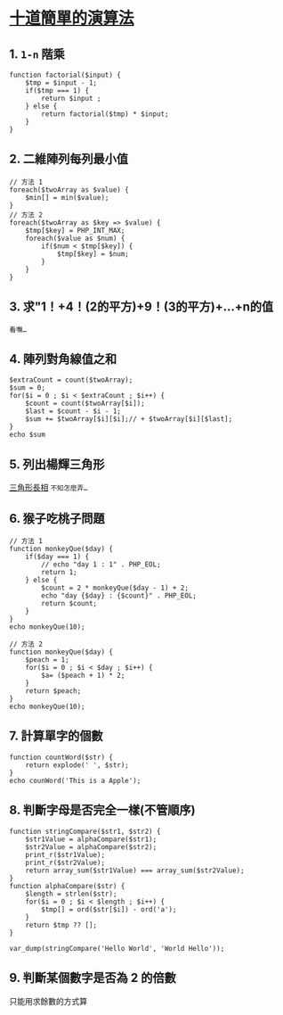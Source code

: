 # [十道簡單的演算法](https://segmentfault.com/a/1190000014082596)
## 1. `1-n` 階乘
``` 
function factorial($input) {
    $tmp = $input - 1;
    if($tmp === 1) {
        return $input ;
    } else {
        return factorial($tmp) * $input;
    }
}
```
## 2. 二維陣列每列最小值
```
// 方法 1
foreach($twoArray as $value) {
    $min[] = min($value);
}
// 方法 2
foreach($twoArray as $key => $value) {
    $tmp[$key] = PHP_INT_MAX;
    foreach($value as $num) {
        if($num < $tmp[$key]) {
            $tmp[$key] = $num;
        }
    }
}
```
## 3. 求"1！+4！(2的平方)+9！(3的平方)+...+n的值
`看嘸…`
## 4. 陣列對角線值之和
```
$extraCount = count($twoArray);
$sum = 0;
for($i = 0 ; $i < $extraCount ; $i++) {
    $count = count($twoArray[$i]);
    $last = $count - $i - 1;
    $sum += $twoArray[$i][$i];// + $twoArray[$i][$last];
}
echo $sum
```
## 5. 列出楊輝三角形
[三角形長相](https://image-static.segmentfault.com/400/039/4000391670-5abd9ed5c6fbd)
`不知怎麼弄…`
## 6. 猴子吃桃子問題
```
// 方法 1
function monkeyQue($day) {
    if($day === 1) {
        // echo "day 1 : 1" . PHP_EOL;
        return 1;
    } else {
        $count = 2 * monkeyQue($day - 1) + 2;
        echo "day {$day} : {$count}" . PHP_EOL;
        return $count;
    }
}
echo monkeyQue(10);

// 方法 2
function monkeyQue($day) {
    $peach = 1;
    for($i = 0 ; $i < $day ; $i++) {
        $a= ($peach + 1) * 2;
    }
    return $peach;
}
echo monkeyQue(10);
```
## 7. 計算單字的個數
```
function countWord($str) {
    return explode(' ', $str);
}
echo counWord('This is a Apple');
```
## 8. 判斷字母是否完全一樣(不管順序)
```
function stringCompare($str1, $str2) {
    $str1Value = alphaCompare($str1);
    $str2Value = alphaCompare($str2);
    print_r($str1Value);
    print_r($str2Value);
    return array_sum($str1Value) === array_sum($str2Value);
}
function alphaCompare($str) {
    $length = strlen($str);
    for($i = 0 ; $i < $length ; $i++) {
        $tmp[] = ord($str[$i]) - ord('a');
    }
    return $tmp ?? [];
}

var_dump(stringCompare('Hello World', 'World Hello'));
```
## 9. 判斷某個數字是否為 2 的倍數
只能用求餘數的方式算
<!-- 用 & 的方式出來的值不對，滿奇怪 -->
